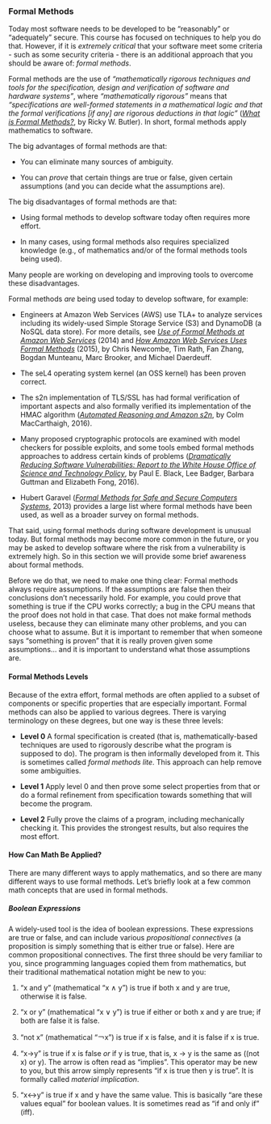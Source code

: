 ### Formal Methods

Today most software needs to be developed to be “reasonably” or “adequately” secure. This course has focused on techniques to help you do that. However, if it is *extremely critical* that your software meet some criteria - such as some security criteria - there is an additional approach that you should be aware of: *formal methods*.

Formal methods are the use of *“mathematically rigorous techniques and tools for the specification, design and verification of software and hardware systems”*, where *“mathematically rigorous”* means that *“specifications are well-formed statements in a mathematical logic and that the formal verifications [if any] are rigorous deductions in that logic”* ([*What is Formal Methods?*](https://shemesh.larc.nasa.gov/fm/fm-what.html), by Ricky W. Butler). In short, formal methods apply mathematics to software.

The big advantages of formal methods are that:

* You can eliminate many sources of ambiguity.

* You can *prove* that certain things are true or false, given certain assumptions (and you can decide what the assumptions are).

The big disadvantages of formal methods are that:

* Using formal methods to develop software today often requires more effort.

* In many cases, using formal methods also requires specialized knowledge (e.g., of mathematics and/or of the formal methods tools being used).

Many people are working on developing and improving tools to overcome these disadvantages.

Formal methods *are* being used today to develop software, for example:

* Engineers at Amazon Web Services (AWS) use TLA+ to analyze services including its widely-used Simple Storage Service (S3) and DynamoDB (a NoSQL data store). For more details, see [*Use of Formal Methods at Amazon Web Services*](https://lamport.azurewebsites.net/tla/formal-methods-amazon.pdf) (2014) and [*How Amazon Web Services Uses Formal Methods*](https://cacm.acm.org/magazines/2015/4/184701-how-amazon-web-services-uses-formal-methods/fulltext) (2015), by Chris Newcombe, Tim Rath, Fan Zhang, Bogdan Munteanu, Marc Brooker, and Michael Daerdeuff.

* The seL4 operating system kernel (an OSS kernel) has been proven correct.

* The s2n implementation of TLS/SSL has had formal verification of important aspects and also formally verified its implementation of the HMAC algorithm ([*Automated Reasoning and Amazon s2n*](https://aws.amazon.com/blogs/security/automated-reasoning-and-amazon-s2n/), by Colm MacCarthaigh, 2016).

* Many proposed cryptographic protocols are examined with model checkers for possible exploits, and some tools embed formal methods approaches to address certain kinds of problems ([*Dramatically Reducing Software Vulnerabilities: Report to the White House Office of Science and Technology Policy*](https://nvlpubs.nist.gov/nistpubs/ir/2016/NIST.IR.8151.pdf), by Paul E. Black, Lee Badger, Barbara Guttman and Elizabeth Fong, 2016).

* Hubert Garavel ([*Formal Methods for Safe and Secure Computers Systems*](https://www.bsi.bund.de/SharedDocs/Downloads/DE/BSI/Publikationen/Studien/formal_methods_study_875/formal_methods_study_875.pdf?&#95;&#95;blob=publicationFile&v=1), 2013) provides a large list where formal methods have been used, as well as a broader survey on formal methods.

That said, using formal methods during software development is unusual today. But formal methods may become more common in the future, or you may be asked to develop software where the risk from a vulnerability is extremely high. So in this section we will provide some brief awareness about formal methods.

Before we do that, we need to make one thing clear: Formal methods always require assumptions. If the assumptions are false then their conclusions don’t necessarily hold. For example, you could prove that something is true if the CPU works correctly; a bug in the CPU means that the proof does not hold in that case. That does not make formal methods useless, because they can eliminate many other problems, and you can choose what to assume. But it is important to remember that when someone says “something is proven” that it is really proven given some assumptions… and it is important to understand what those assumptions are.

#### Formal Methods Levels

Because of the extra effort, formal methods are often applied to a subset of components or specific properties that are especially important. Formal methods can also be applied to various degrees. There is varying terminology on these degrees, but one way is these three levels:

* **Level 0**
A formal specification is created (that is, mathematically-based techniques are used to rigorously describe what the program is supposed to do). The program is then informally developed from it. This is sometimes called *formal methods lite*. This approach can help remove some ambiguities.

* **Level 1**
Apply level 0 and then prove some select properties from that or do a formal refinement from specification towards something that will become the program.

* **Level 2**
Fully prove the claims of a program, including mechanically checking it. This provides the strongest results, but also requires the most effort.

#### How Can Math Be Applied?

There are many different ways to apply mathematics, and so there are many different ways to use formal methods. Let’s briefly look at a few common math concepts that are used in formal methods.

##### Boolean Expressions

A widely-used tool is the idea of boolean expressions. These expressions are true or false, and can include various *propositional connectives* (a proposition is simply something that is either true or false). Here are common propositional connectives. The first three should be very familiar to you, since programming languages copied them from mathematics, but their traditional mathematical notation might be new to you:

1. “x and y” (mathematical “x ∧ y”) is true if both x and y are true, otherwise it is false.

2. “x or y” (mathematical “x ∨ y”) is true if either or both x and y are true; if both are false it is false.

3. “not x” (mathematical “￢x”) is true if x is false, and it is false if x is true.

4. “x→y” is true if x is false *or* if y is true, that is, x → y is the same as ((not x) or y). The arrow is often read as “implies”. This operator may be new to you, but this arrow simply represents “if x is true then y is true”. It is formally called *material implication*.

5. “x&harr;y” is true if x and y have the same value. This is basically “are these values equal” for boolean values. It is sometimes read as “if and only if” (iff).

